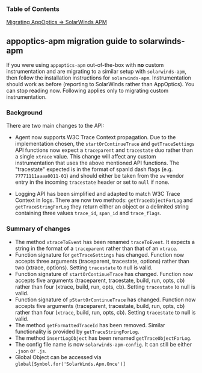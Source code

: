 
### Table of Contents
[Migrating AppOptics => SolarWinds APM](#aotosw)<br>

<a name="aotosw"></a>

## appoptics-apm migration guide to solarwinds-apm

If you were using `appoptics-apm` out-of-the-box with **no** custom instrumentation and are migrating to a similar setup with `solarwinds-apm`, then follow the installation instructions for `solarwinds-apm`. Instrumentation should work as before (reporting to SolarWinds rather than AppOptics). You can stop reading now. Following applies only to migrating custom instrumentation.

### Background

There are two main changes to the API:

- Agent now supports W3C Trace Context propagation. Due to the implementation chosen, the `startOrContinueTrace` and `getTraceSettings` API functions now expect a `traceparent` and `tracestate` duo rather than a single `xtrace` value. This change will affect any custom instrumentation that uses the above mentioned API functions. The "tracestate" expected is in the format of spanId dash flags (e.g. `77771111aaaa0011-01`) and should either be taken from the `sw` vendor entry in the incoming `tracestate` header or set to `null` if none.

- Logging API has been simplified and adapted to match W3C Trace Context in logs. There are now two methods: `getTraceObjectForLog` and `getTraceStringForLog` they return either an object or a delimited string containing three values `trace_id`, `span_id` and `trace_flags`.

### Summary of changes

- The method `xtraceToEvent` has been renamed `traceToEvent`. It expects a string in the format of a `traceparent` rather than that of an `xtrace`.
- Function signature for `getTraceSettings` has changed. Function now accepts three arguments (traceparent, tracestate, options) rather than two (xtrace, options). Setting `tracestate` to null is valid.
- Function signature of `startOrContinueTrace` has changed. Function now accepts five arguments (traceparent, tracestate, build, run, opts, cb) rather than four (xtrace, build, run, opts, cb). Setting `tracestate` to null is valid.
- Function signature of `pStartOrContinueTrace` has changed. Function now accepts five arguments (traceparent, tracestate, build, run, opts, cb) rather than four (`xtrace`, build, run, opts, cb). Setting `tracestate` to null is valid.
- The method `getFormattedTraceId` has been removed. Similar functionality is provided by `getTraceStringForLog`.
- The method `insertLogObject` has been renamed `getTraceObjectForLog`.
- The config file name is now `solarwinds-apm-config`. It can still be either `.json` or `.js`.
- Global Object can be accessed via `global[Symbol.for('SolarWinds.Apm.Once')]`
